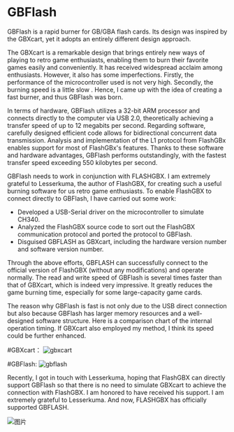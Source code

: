 # GBFlash
GBFlash is a rapid burner for GB/GBA flash cards. Its design was inspired by the GBXcart, yet it adopts an entirely different design approach.

The GBXcart is a remarkable design that brings entirely new ways of playing to retro game enthusiasts, enabling them to burn their favorite games easily and conveniently. It has received widespread acclaim among enthusiasts. However, it also has some imperfections. Firstly, the performance of the microcontroller used is not very high. Secondly, the burning speed is a little slow  . Hence, I came up with the idea of creating a fast burner, and thus GBFlash was born.

In terms of hardware, GBFlash utilizes a 32-bit ARM processor and connects directly to the computer via USB 2.0, theoretically achieving a transfer speed of up to 12 megabits per second. Regarding software, carefully designed efficient code allows for bidirectional concurrent data transmission.  Analysis and implementation of the L1 protocol from FlashGBx enables support for most of FlashGBx's features.  Thanks to these software and hardware advantages, GBFlash performs outstandingly, with the fastest transfer speed exceeding 550 kilobytes per second.


GBFlash needs to work in conjunction with FLASHGBX. I am extremely grateful to Lesserkuma, the author of FlashGBX, for creating such a useful burning software for us retro game enthusiasts. To enable FlashGBX to connect directly to GBFlash, I have carried out some work:
* Developed a USB-Serial driver on the microcontroller to simulate CH340.
* Analyzed the FlashGBX source code to sort out the FlashGBX communication protocol and ported the protocol to GBFlash.
* Disguised GBFLASH as GBXcart, including the hardware version number and software version number.


Through the above efforts, GBFLASH can successfully connect to the official version of FlashGBX (without any modifications) and operate normally. The read and write speed of GBFlash is several times faster than that of GBXcart, which is indeed very impressive. It greatly reduces the game burning time, especially for some large-capacity game cards.

The reason why GBFlash is fast is not only due to the USB direct connection but also because GBFlash has larger memory resources and a well-designed software structure. Here is a comparison chart of the internal operation timing. If GBXcart also employed my method, I think its speed could be further enhanced.

#GBXcart：
![gbxcart](https://github.com/simonkwng/GBFlash/assets/16648497/7195967a-48f3-4e8c-8111-255c62b8555e)

#GBFlash:
![gbflash](https://github.com/simonkwng/GBFlash/assets/16648497/f9d11f63-f0d5-4827-8db4-6da51df33229)

Recently, I got in touch with Lesserkuma, hoping that FlashGBX can directly support GBFlash so that there is no need to simulate GBXcart to achieve the connection with FlashGBX. I am honored to have received his support. I am extremely grateful to Lesserkuma. And now, FLASHGBX has officially supported GBFLASH.  

![图片](https://github.com/user-attachments/assets/ffc26393-fcba-4cdb-975d-0cc291c6d87a)
